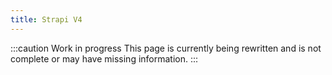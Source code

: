 ```yaml
---
title: Strapi V4
---
```


:::caution Work in progress
This page is currently being rewritten and is not complete or may have missing information.
:::
